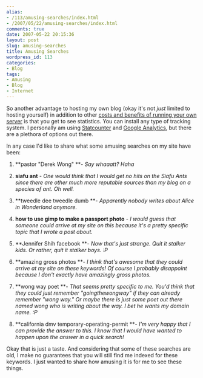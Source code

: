 ```yaml
---
alias:
- /113/amusing-searches/index.html
- /2007/05/22/amusing-searches/index.html
comments: true
date: 2007-05-22 20:15:36
layout: post
slug: amusing-searches
title: Amusing Searches
wordpress_id: 113
categories:
- Blog
tags:
- Amusing
- Blog
- Internet
---
```


So another advantage to hosting my own blog (okay it's not _just_ limited to hosting yourself) in addition to other [costs and benefits of running your own server](http://www.goingthewongway.com/2007/05/15/cost-and-benefits-of-running-your-own-server/) is that you get to see statistics.  You can install any type of tracking system.  I personally am using [Statcounter](http://www.statcounter.com/) and [Google Analytics](http://www.google.com/analytics/), but there are a plethora of options out there.

In any case I'd like to share what some amusing searches on my site have been:




  1. **pastor "Derek Wong" **- _Say whaaatt?  Haha_


  2. **siafu ant** - _One would think that I would get no hits on the Siafu Ants since there are other much more reputable sources than my blog on a species of ant.  Oh well._


  3. **tweedle dee tweedle dumb **- _Apparently nobody writes about Alice in Wonderland anymore._


  4. **how to use gimp to make a passport photo** - _I would guess that someone could arrive at my site on this because it's a pretty specific topic that I wrote a post about._


  5. **Jennifer Shih facebook **- _Now that's just strange.  Quit it stalker kids.  Or rather, quit it stalker boys.  :P_


  6. **amazing gross photos **- _I think that's awesome that they could arrive at my site on these keywords!  Of course I probably disappoint because I don't exactly have amazingly gross photos._


  7. **wong way poet **- _That seems pretty specific to me.  You'd think that they could just remember "goingthewongway" if they can already remember "wong way."  Or maybe there is just some poet out there named wong who is writing about the way.  I bet he wants my domain name.  :P_


  8. **california dmv temporary-operating-permit **- _I'm very happy that I can provide the answer to this.  I know that I would have wanted to happen upon the answer in a quick search!_



Okay that is just a taste.  And considering that some of these searches are old, I make no guarantees that you will still find me indexed for these keywords.  I just wanted to share how amusing it is for me to see these things.
